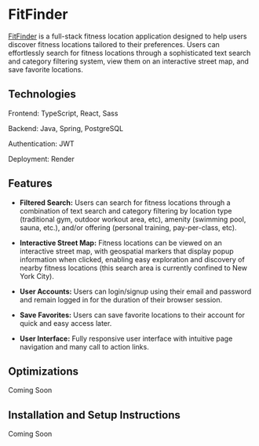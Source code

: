 # FitFinder

[FitFinder](https://fitfinder.com) is a full-stack fitness location application designed to help users discover fitness locations tailored to their preferences. Users can effortlessly search for fitness locations through a sophisticated text search and category filtering system, view them on an interactive street map, and save favorite locations.

## Technologies

Frontend: TypeScript, React, Sass

Backend: Java, Spring, PostgreSQL

Authentication: JWT

Deployment: Render

## Features

- **Filtered Search:** Users can search for fitness locations through a combination of text search and category filtering by location type (traditional gym, outdoor workout area, etc), amenity (swimming pool, sauna, etc.), and/or offering (personal training, pay-per-class, etc).

- **Interactive Street Map:** Fitness locations can be viewed on an interactive street map, with geospatial markers that display popup information when clicked, enabling easy exploration and discovery of nearby fitness locations (this search area is currently confined to New York City).

- **User Accounts:** Users can login/signup using their email and password and remain logged in for the duration of their browser session.

- **Save Favorites:** Users can save favorite locations to their account for quick and easy access later.

- **User Interface:** Fully responsive user interface with intuitive page navigation and many call to action links.

## Optimizations

Coming Soon

## Installation and Setup Instructions

Coming Soon
